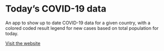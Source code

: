 # Today’s COVID-19 data

An app to show up to date COVID-19 data for a given country, with a colored coded result
legend for new cases based on total population for today. 

[Visit the website](https://todays-covid-19-data.netlify.app/)
